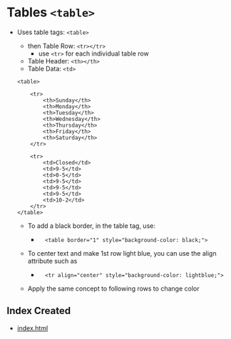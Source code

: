 # Tables `<table>`


- Uses table tags: `<table>`
    - then Table Row: `<tr></tr>`
        - use `<tr>` for each individual table row
    - Table Header: `<th></th>`
    - Table Data: `<td>`

    ```
    <table>

        <tr>
            <th>Sunday</th>
            <th>Monday</th>
            <th>Tuesday</th>
            <th>Wednesday</th>
            <th>Thursday</th>
            <th>Friday</th>
            <th>Saturday</th>
        </tr>

        <tr>
            <td>Closed</td>
            <td>9-5</td>
            <td>0-5</td>
            <td>9-5</td>
            <td>9-5</td>
            <td>9-5</td>
            <td>10-2</td>
        </tr>
    </table>
    ```
    - To add a black border, in the table tag, use:
        - ```
            <table border="1" style="background-color: black;">
            ```

    - To center text and make 1st row light blue, you can use the align attribute such as 
        - ```
            <tr align="center" style="background-color: lightblue;">
            ```

    - Apply the same concept to following rows to change color

## Index Created
- [index.html](https://github.com/127jackie/Website/blob/main/week%201/Tables/index.html)

